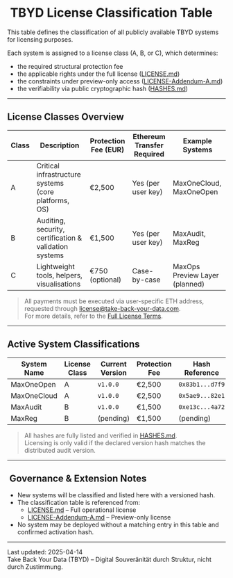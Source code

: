 # ️ TBYD License Classification Table

This table defines the classification of all publicly available TBYD systems for licensing purposes.

Each system is assigned to a license class (A, B, or C), which determines:

  * the required structural protection fee
  * the applicable rights under the full license ([LICENSE.md](./LICENSE.md))
  * the constraints under preview-only access ([LICENSE-Addendum-A.md](./LICENSE-Addendum-A.md))
  * the verifiability via public cryptographic hash ([HASHES.md](./HASHES.md))

* * *

##  License Classes Overview

Class | Description | Protection Fee (EUR) | Ethereum Transfer Required | Example Systems  
----- | ----------- | --------------------- | --------------------------- | ----------------  
A | Critical infrastructure systems (core platforms, OS) | €2,500 | Yes (per user key) | MaxOneCloud, MaxOneOpen  
B | Auditing, security, certification & validation systems | €1,500 | Yes (per user key) | MaxAudit, MaxReg  
C | Lightweight tools, helpers, visualisations | €750 (optional) | Case-by-case | MaxOps Preview Layer (planned)  

> All payments must be executed via user-specific ETH address, requested through [license@take-back-your-data.com](mailto:license@take-back-your-data.com).  
> For more details, refer to the [Full License Terms](./LICENSE.md).

* * *

##  Active System Classifications

System Name | License Class | Current Version | Protection Fee | Hash Reference | Documentation  
----------- | ------------- | --------------- | -------------- | -------------- | --------------  
MaxOneOpen | A | `v1.0.0` | €2,500 | `0x83b1...d7f9` | [Whitepaper](./docs/Whitepaper.pdf)  
MaxOneCloud | A | `v1.0.0` | €2,500 | `0x5ae9...82e1` | [CTO Summary](./docs/CTO_Summary.pdf)  
MaxAudit | B | `v1.0.0` | €1,500 | `0xe13c...4a72` | [Tech Strategy](./docs/Tech_Strategy.pdf)  
MaxReg | B | (pending) | €1,500 | (pending) | (pending)

> All hashes are fully listed and verified in [HASHES.md](./HASHES.md).  
> Licensing is only valid if the declared version hash matches the distributed audit version.

* * *

## ️ Governance & Extension Notes

  * New systems will be classified and listed here with a versioned hash.
  * The classification table is referenced from: 
    * [LICENSE.md](./LICENSE.md) – Full operational license
    * [LICENSE-Addendum-A.md](./LICENSE-Addendum-A.md) – Preview-only license
  * No system may be deployed without a matching entry in this table and confirmed activation hash.

* * *

Last updated: 2025-04-14  
Take Back Your Data (TBYD) – Digital Souveränität durch Struktur, nicht durch Zustimmung.
